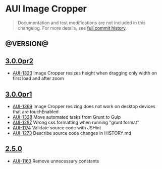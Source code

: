 # AUI Image Cropper

> Documentation and test modifications are not included in this changelog. For more details, see [full commit history](https://github.com/liferay/alloy-ui/commits/master/src/aui-image-cropper).

## @VERSION@

## [3.0.0pr2](https://github.com/liferay/alloy-ui/releases/tag/3.0.0pr2)

* [AUI-1323](https://issues.liferay.com/browse/AUI-1323) Image Cropper resizes height when dragging only width on first load and after zoom

## [3.0.0pr1](https://github.com/liferay/alloy-ui/releases/tag/3.0.0pr1)

* [AUI-1369](https://issues.liferay.com/browse/AUI-1369) Image Cropper resizing does not work on desktop devices that are touchEnabled
* [AUI-1328](https://issues.liferay.com/browse/AUI-1328) Move automated tasks from Grunt to Gulp
* [AUI-1287](https://issues.liferay.com/browse/AUI-1287) Wrong css formatting when running "grunt format"
* [AUI-1174](https://issues.liferay.com/browse/AUI-1174) Validate source code with JSHint
* [AUI-1273](https://issues.liferay.com/browse/AUI-1273) Describe source code changes in HISTORY.md

## [2.5.0](https://github.com/liferay/alloy-ui/releases/tag/2.5.0)

* [AUI-1163](https://issues.liferay.com/browse/AUI-1163) Remove unnecessary constants